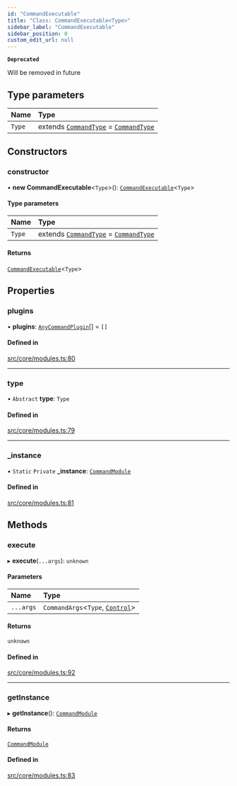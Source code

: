 ```yaml
---
id: "CommandExecutable"
title: "Class: CommandExecutable<Type>"
sidebar_label: "CommandExecutable"
sidebar_position: 0
custom_edit_url: null
---
```


**`Deprecated`**

Will be removed in future

## Type parameters

| Name | Type |
| :------ | :------ |
| `Type` | extends [`CommandType`](../enums/CommandType.md) = [`CommandType`](../enums/CommandType.md) |

## Constructors

### constructor

• **new CommandExecutable**<`Type`\>(): [`CommandExecutable`](CommandExecutable.md)<`Type`\>

#### Type parameters

| Name | Type |
| :------ | :------ |
| `Type` | extends [`CommandType`](../enums/CommandType.md) = [`CommandType`](../enums/CommandType.md) |

#### Returns

[`CommandExecutable`](CommandExecutable.md)<`Type`\>

## Properties

### plugins

• **plugins**: [`AnyCommandPlugin`](../modules.md#anycommandplugin)[] = `[]`

#### Defined in

[src/core/modules.ts:80](https://github.com/sern-handler/handler/blob/b0399f9/src/core/modules.ts#L80)

___

### type

• `Abstract` **type**: `Type`

#### Defined in

[src/core/modules.ts:79](https://github.com/sern-handler/handler/blob/b0399f9/src/core/modules.ts#L79)

___

### \_instance

▪ `Static` `Private` **\_instance**: [`CommandModule`](../modules.md#commandmodule)

#### Defined in

[src/core/modules.ts:81](https://github.com/sern-handler/handler/blob/b0399f9/src/core/modules.ts#L81)

## Methods

### execute

▸ **execute**(`...args`): `unknown`

#### Parameters

| Name | Type |
| :------ | :------ |
| `...args` | `CommandArgs`<`Type`, [`Control`](../enums/PluginType.md#control)\> |

#### Returns

`unknown`

#### Defined in

[src/core/modules.ts:92](https://github.com/sern-handler/handler/blob/b0399f9/src/core/modules.ts#L92)

___

### getInstance

▸ **getInstance**(): [`CommandModule`](../modules.md#commandmodule)

#### Returns

[`CommandModule`](../modules.md#commandmodule)

#### Defined in

[src/core/modules.ts:83](https://github.com/sern-handler/handler/blob/b0399f9/src/core/modules.ts#L83)

